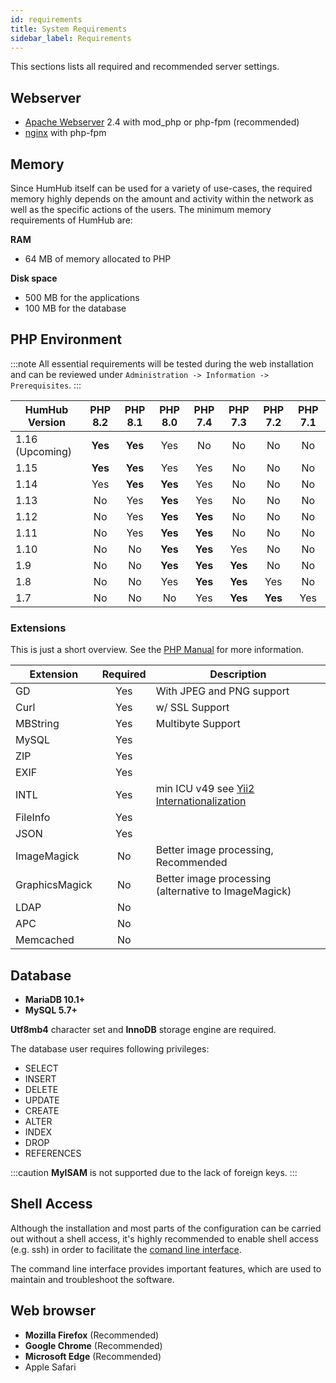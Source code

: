 ```yaml
---
id: requirements
title: System Requirements
sidebar_label: Requirements
---
```


This sections lists all required and recommended server settings.

## Webserver

- [Apache Webserver](https://httpd.apache.org/) 2.4 with mod_php or php-fpm (recommended)
- [nginx](https://www.nginx.com/) with php-fpm

## Memory

Since HumHub itself can be used for a variety of use-cases, the required memory highly depends on the amount and
activity within the network as well as the specific actions of the users. The minimum memory requirements of HumHub are:

**RAM**

- 64 MB of memory allocated to PHP

**Disk space**

- 500 MB for the applications
- 100 MB for the database

## PHP Environment

:::note 
All essential requirements will be tested during the web installation and can be reviewed under 
`Administration -> Information -> Prerequisites`.
:::

| HumHub Version     | PHP 8.2  | PHP 8.1  | PHP 8.0  | PHP 7.4  | PHP 7.3  | PHP 7.2  | PHP 7.1  | 
| ------------------ |:--------:|:--------:|:--------:|:--------:|:--------:|:--------:|:--------:| 
| 1.16 (Upcoming)    | **Yes**  | **Yes**  | Yes      | No       | No       | No       | No       |
| 1.15               | **Yes**  | **Yes**  | Yes      | Yes      | No       | No       | No       |
| 1.14               | Yes      | **Yes**  | **Yes**  | Yes      | No       | No       | No       |
| 1.13               | No       | Yes      | **Yes**  | Yes      | No       | No       | No       |
| 1.12               | No       | Yes      | **Yes**  | **Yes**  | No       | No       | No       |
| 1.11               | No       | Yes      | **Yes**  | **Yes**  | No       | No       | No       |
| 1.10               | No       | No       | **Yes**  | **Yes**  | Yes      | No       | No       |
| 1.9                | No       | No       | **Yes**  | **Yes**  | **Yes**  | No       | No       |
| 1.8                | No       | No       | Yes      | **Yes**  | **Yes**  | Yes      | No       |
| 1.7                | No       | No       | No       | Yes      | **Yes**  | **Yes**  | Yes      |

### Extensions

This is just a short overview. See the [PHP Manual](https://www.php.net/manual/en/extensions.php) for more information.

| Extension     | Required      | Description                                                               |
| ------------- |:-------------:| --------------------------------------------------------------------------|
| GD            | Yes           | With JPEG and PNG support                                                 |
| Curl          | Yes           | w/ SSL Support                                                            |
| MBString      | Yes           | Multibyte Support                                                         |
| MySQL         | Yes           | |
| ZIP           | Yes           | |
| EXIF          | Yes           | |
| INTL          | Yes           | min ICU v49 see [Yii2 Internationalization](https://www.yiiframework.com/doc/guide/2.0/en/tutorial-i18n#setup-environment)         |
| FileInfo      | Yes           | |
| JSON          | Yes           | |
| ImageMagick   | No            | Better image processing, Recommended |
| GraphicsMagick| No            | Better image processing (alternative to ImageMagick)|
| LDAP          | No            | |
| APC           | No            | |
| Memcached     | No            | |



## Database

- **MariaDB 10.1+** 
- **MySQL 5.7+**

**Utf8mb4** character set  and **InnoDB** storage engine are required.

The database user requires following privileges:

- SELECT
- INSERT
- DELETE
- UPDATE
- CREATE
- ALTER
- INDEX
- DROP
- REFERENCES

:::caution
**MyISAM** is not supported due to the lack of foreign keys.
:::

## Shell Access

Although the installation and most parts of the configuration can be carried out without a shell access, it's highly recommended to enable shell access (e.g. ssh) in order to facilitate the [comand line interface](console.md). 

The command line interface provides important features, which are used to maintain and troubleshoot the software.


## Web browser

 - **Mozilla Firefox** (Recommended)
 - **Google Chrome** (Recommended)
 - **Microsoft Edge** (Recommended)
 - Apple Safari

